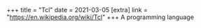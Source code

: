 +++
title = "Tcl"
date = 2021-03-05
[extra]
link = "https://en.wikipedia.org/wiki/Tcl"
+++
A programming language

